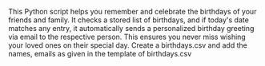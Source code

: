 This Python script helps you remember and celebrate the birthdays of your friends and family. It checks a stored list of birthdays, and if today's date matches any entry, it automatically sends a personalized birthday greeting via email to the respective person. This ensures you never miss wishing your loved ones on their special day.
Create a birthdays.csv and add the names, emails as given in the template of birthdays.csv
